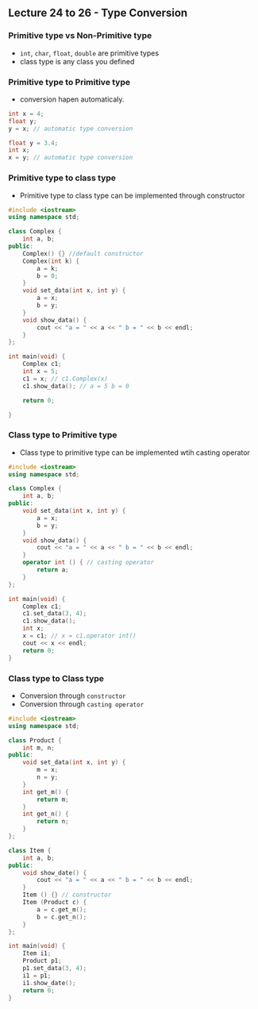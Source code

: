 ## Lecture 24 to 26 - Type Conversion
### Primitive type vs Non-Primitive type
* `int`, `char`, `float`, `double` are primitive types
* class type is any class you defined
### Primitive type to Primitive type
* conversion hapen automaticaly.
```c++
int x = 4;
float y;
y = x; // automatic type conversion

float y = 3.4;
int x;
x = y; // automatic type conversion
```
### Primitive type to class type
* Primitive type to class type can be implemented through constructor
```c++
#include <iostream>
using namespace std;

class Complex {
    int a, b;
public:
    Complex() {} //default constructor
    Complex(int k) {
        a = k;
        b = 0;
    }
    void set_data(int x, int y) {
        a = x;
        b = y;
    }
    void show_data() {
        cout << "a = " << a << " b = " << b << endl;
    }
};

int main(void) {
    Complex c1;
    int x = 5;
    c1 = x; // c1.Complex(x)
    c1.show_data(); // a = 5 b = 0

    return 0;

}
```
### Class type to Primitive type
* Class type to primitive type can be implemented wtih casting operator
```c++
#include <iostream>
using namespace std;

class Complex {
    int a, b;
public:
    void set_data(int x, int y) {
        a = x;
        b = y;
    }
    void show_data() {
        cout << "a = " << a << " b = " << b << endl;
    }
    operator int () { // casting operator
        return a;
    }
};

int main(void) {
    Complex c1;
    c1.set_data(3, 4);
    c1.show_data();
    int x;
    x = c1; // x = c1.operator int()
    cout << x << endl;
    return 0;
}   
```
### Class type to Class type
* Conversion through `constructor`
* Conversion through `casting operator`
```c++
#include <iostream>
using namespace std;

class Product {
    int m, n;
public:
    void set_data(int x, int y) {
        m = x;
        n = y;
    }
    int get_m() {
        return m;
    }
    int get_n() {
        return n;
    }
};

class Item {
    int a, b;
public:
    void show_date() {
        cout << "a = " << a << " b = " << b << endl;
    }
    Item () {} // constructor
    Item (Product c) {
        a = c.get_m();
        b = c.get_n();
    }
};

int main(void) {
    Item i1;
    Product p1;
    p1.set_data(3, 4);
    i1 = p1;
    i1.show_date();
    return 0;
}
```